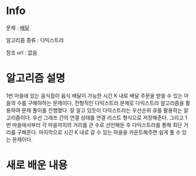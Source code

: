 # Info

문제 : [배달](https://programmers.co.kr/learn/courses/30/lessons/12978)

알고리즘 종류 : 다익스트라

참조 url : 없음

# 알고리즘 설명

1번 마을에 있는 음식점이 음식 배달이 가능한 시간 K 내로 배달 주문을 받을 수 있는 마을의 수를 구해야하는 문제이다.
전형적인 다익스트라 문제로 다익스트라 알고리즘을 활용하여 문제 풀이를 진행했다.
잘 알고 있듯이 다익스트라는 우선순위 큐를 활용하는 알고리즘이다. 
우선 그래프 간의 연결 상태를 연결 리스트 형식으로 저장해준다. 그리고 1번 마을에서부터 각 마을까지의 거리를 큰 수로 선언해둔 후 다익스트라를 통해 최단 거리를 구해준다. 
마지막으로 시간 K 내로 갈 수 있는 마을을 카운트해주면 쉽게 풀 수 있는 문제이다.

# 새로 배운 내용

